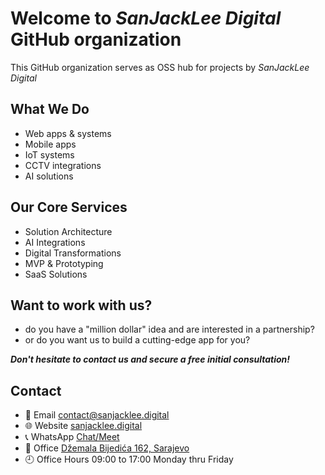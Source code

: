 # Welcome to _SanJackLee Digital_ GitHub organization

This GitHub organization serves as OSS hub for projects by _SanJackLee Digital_

## What We Do
- Web apps & systems
- Mobile apps 
- IoT systems 
- CCTV integrations 
- AI solutions 

## Our Core Services
- Solution Architecture
- AI Integrations
- Digital Transformations
- MVP & Prototyping
- SaaS Solutions

## Want to work with us?
- do you have a "million dollar" idea and are interested in a partnership?
- or do you want us to build a cutting-edge app for you?

___Don't hesitate to contact us and secure a free initial consultation!___

## Contact
- 📧 Email [contact@sanjacklee.digital](mailto:contact@sanjacklee.digital)  
- 🌐 Website [sanjacklee.digital](https://sanjacklee.digital)
- 📞 WhatsApp [Chat/Meet](https://wa.me/message/IOCLF6LNKAUWD1)
- 🏢 Office [Džemala Bijedića 162, Sarajevo](https://maps.app.goo.gl/NkzVWK8EtCU5v3PAA)
- 🕘 Office Hours 09:00 to 17:00 Monday thru Friday
